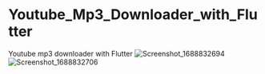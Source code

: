 # Youtube_Mp3_Downloader_with_Flutter
Youtube mp3 downloader with Flutter
![Screenshot_1688832694](https://github.com/melihcakmak64/Youtube_Mp3_Downloader_with_Flutter/assets/73065337/09cab970-9dca-4d92-bac8-7ace2ba7aaa4)
![Screenshot_1688832706](https://github.com/melihcakmak64/Youtube_Mp3_Downloader_with_Flutter/assets/73065337/270588a4-ce19-43d0-b5d1-c93228d38cb6)

